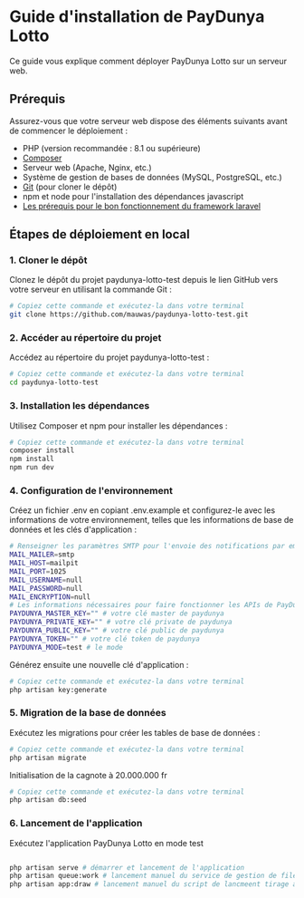 # Guide d'installation de PayDunya Lotto

Ce guide vous explique comment déployer PayDunya Lotto sur un serveur web.

## Prérequis

Assurez-vous que votre serveur web dispose des éléments suivants avant de commencer le déploiement :

- PHP (version recommandée : 8.1 ou supérieure)
- [Composer](https://getcomposer.org/)
- Serveur web (Apache, Nginx, etc.)
- Système de gestion de bases de données (MySQL, PostgreSQL, etc.)
- [Git](https://git-scm.com/) (pour cloner le dépôt)
- npm et node pour l'installation des dépendances javascript 
- [Les prérequis pour le bon fonctionnement du framework laravel](https://laravel.com/docs/10.x/deployment#server-requirements) 

## Étapes de déploiement en local

### 1. Cloner le dépôt

Clonez le dépôt du projet paydunya-lotto-test depuis le lien GitHub vers votre serveur en utilisant la commande Git :

```bash
# Copiez cette commande et exécutez-la dans votre terminal
git clone https://github.com/mauwas/paydunya-lotto-test.git
```
### 2. Accéder au répertoire du projet
Accédez au répertoire du projet paydunya-lotto-test :

```bash
# Copiez cette commande et exécutez-la dans votre terminal
cd paydunya-lotto-test
```
### 3. Installation les dépendances
Utilisez Composer et npm pour installer les dépendances :

```bash
# Copiez cette commande et exécutez-la dans votre terminal
composer install
npm install 
npm run dev
```

### 4. Configuration de l'environnement
Créez un fichier .env en copiant .env.example et configurez-le avec les informations de votre environnement, telles que les informations de base de données et les clés d'application :

```bash
# Renseigner les paramètres SMTP pour l'envoie des notifications par email
MAIL_MAILER=smtp
MAIL_HOST=mailpit
MAIL_PORT=1025 
MAIL_USERNAME=null
MAIL_PASSWORD=null
MAIL_ENCRYPTION=null
# Les informations nécessaires pour faire fonctionner les APIs de PayDunya
PAYDUNYA_MASTER_KEY="" # votre clé master de paydunya
PAYDUNYA_PRIVATE_KEY="" # votre clé private de paydunya 
PAYDUNYA_PUBLIC_KEY="" # votre clé public de paydunya
PAYDUNYA_TOKEN="" # votre clé token de paydunya
PAYDUNYA_MODE=test # le mode
```
Générez ensuite une nouvelle clé d'application :

```bash
# Copiez cette commande et exécutez-la dans votre terminal
php artisan key:generate
```
### 5. Migration de la base de données

Exécutez les migrations pour créer les tables de base de données :

```bash
# Copiez cette commande et exécutez-la dans votre terminal
php artisan migrate
```
Initialisation de la cagnote à 20.000.000 fr

```bash
# Copiez cette commande et exécutez-la dans votre terminal
php artisan db:seed
```
### 6. Lancement de l'application

Exécutez l'application PayDunya Lotto en mode test

```bash

php artisan serve # démarrer et lancement de l'application
php artisan queue:work # lancement manuel du service de gestion de file d'attente
php artisan app:draw # lancement manuel du script de lancmeent tirage au sort
```
